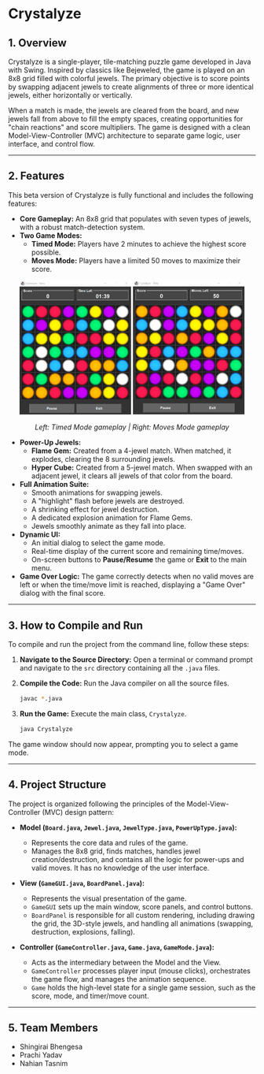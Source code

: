 # Crystalyze

## 1. Overview

Crystalyze is a single-player, tile-matching puzzle game developed in Java with Swing. Inspired by classics like Bejeweled, the game is played on an 8x8 grid filled with colorful jewels. The primary objective is to score points by swapping adjacent jewels to create alignments of three or more identical jewels, either horizontally or vertically.

When a match is made, the jewels are cleared from the board, and new jewels fall from above to fill the empty spaces, creating opportunities for "chain reactions" and score multipliers. The game is designed with a clean Model-View-Controller (MVC) architecture to separate game logic, user interface, and control flow.

---

## 2. Features

This beta version of Crystalyze is fully functional and includes the following features:

* **Core Gameplay:** An 8x8 grid that populates with seven types of jewels, with a robust match-detection system.
* **Two Game Modes:**
    * **Timed Mode:** Players have 2 minutes to achieve the highest score possible.
    * **Moves Mode:** Players have a limited 50 moves to maximize their score.

<div align="center">
  <img src="screenshots/timed mode.png" alt="Timed Mode" width="45%" />
  <img src="screenshots/moves mode.png" alt="Moves Mode" width="45%" />
</div>
<p align="center"><em>Left: Timed Mode gameplay | Right: Moves Mode gameplay</em></p>

* **Power-Up Jewels:**
    * **Flame Gem:** Created from a 4-jewel match. When matched, it explodes, clearing the 8 surrounding jewels.
    * **Hyper Cube:** Created from a 5-jewel match. When swapped with an adjacent jewel, it clears all jewels of that color from the board.
* **Full Animation Suite:**
    * Smooth animations for swapping jewels.
    * A "highlight" flash before jewels are destroyed.
    * A shrinking effect for jewel destruction.
    * A dedicated explosion animation for Flame Gems.
    * Jewels smoothly animate as they fall into place.
* **Dynamic UI:**
    * An initial dialog to select the game mode.
    * Real-time display of the current score and remaining time/moves.
    * On-screen buttons to **Pause/Resume** the game or **Exit** to the main menu.
* **Game Over Logic:** The game correctly detects when no valid moves are left or when the time/move limit is reached, displaying a "Game Over" dialog with the final score.

---

## 3. How to Compile and Run

To compile and run the project from the command line, follow these steps:

1.  **Navigate to the Source Directory:**
    Open a terminal or command prompt and navigate to the `src` directory containing all the `.java` files.

2.  **Compile the Code:**
    Run the Java compiler on all the source files.

    ```bash
    javac *.java
    ```

3.  **Run the Game:**
    Execute the main class, `Crystalyze`.

    ```bash
    java Crystalyze
    ```

The game window should now appear, prompting you to select a game mode.

---

## 4. Project Structure

The project is organized following the principles of the Model-View-Controller (MVC) design pattern:

* **Model (`Board.java`, `Jewel.java`, `JewelType.java`, `PowerUpType.java`):**
    * Represents the core data and rules of the game.
    * Manages the 8x8 grid, finds matches, handles jewel creation/destruction, and contains all the logic for power-ups and valid moves. It has no knowledge of the user interface.

* **View (`GameGUI.java`, `BoardPanel.java`):**
    * Represents the visual presentation of the game.
    * `GameGUI` sets up the main window, score panels, and control buttons.
    * `BoardPanel` is responsible for all custom rendering, including drawing the grid, the 3D-style jewels, and handling all animations (swapping, destruction, explosions, falling).

* **Controller (`GameController.java`, `Game.java`, `GameMode.java`):**
    * Acts as the intermediary between the Model and the View.
    * `GameController` processes player input (mouse clicks), orchestrates the game flow, and manages the animation sequence.
    * `Game` holds the high-level state for a single game session, such as the score, mode, and timer/move count.

---

## 5. Team Members

* Shingirai Bhengesa
* Prachi Yadav
* Nahian Tasnim
